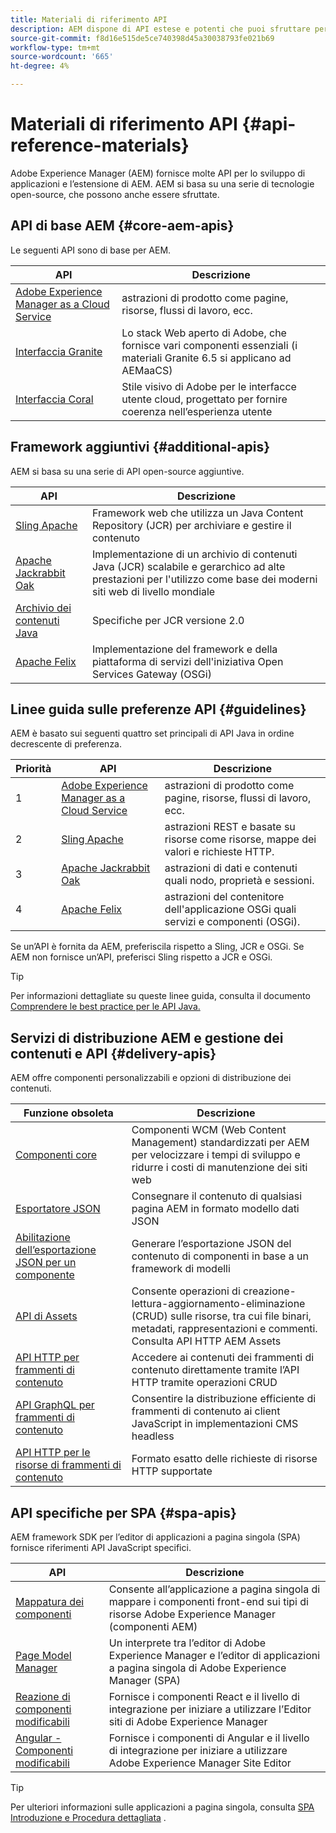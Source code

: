 ```yaml
---
title: Materiali di riferimento API
description: AEM dispone di API estese e potenti che puoi sfruttare per il tuo progetto di esperienza digitale.
source-git-commit: f8d16e515de5ce740398d45a30038793fe021b69
workflow-type: tm+mt
source-wordcount: '665'
ht-degree: 4%

---
```


# Materiali di riferimento API {#api-reference-materials}

Adobe Experience Manager (AEM) fornisce molte API per lo sviluppo di applicazioni e l’estensione di AEM. AEM si basa su una serie di tecnologie open-source, che possono anche essere sfruttate.

## API di base AEM {#core-aem-apis}

Le seguenti API sono di base per AEM.

| API | Descrizione |
|---|---|
| [Adobe Experience Manager as a Cloud Service](https://docs.adobe.com/content/help/en/experience-manager-cloud-service-javadoc/index.html) | astrazioni di prodotto come pagine, risorse, flussi di lavoro, ecc. |
| [Interfaccia Granite](https://helpx.adobe.com/experience-manager/6-5/sites/developing/using/reference-materials/granite-ui/api/jcr_root/libs/granite/ui/index.html#) | Lo stack Web aperto di Adobe, che fornisce vari componenti essenziali (i materiali Granite 6.5 si applicano ad AEMaaCS) |
| [Interfaccia Coral](https://opensource.adobe.com/coral-spectrum/documentation/) | Stile visivo di Adobe per le interfacce utente cloud, progettato per fornire coerenza nell’esperienza utente |

<!---
|Editor core JavaScript API reference|Provides all the base objects and concepts to support authoring of content resources|
--->

## Framework aggiuntivi {#additional-apis}

AEM si basa su una serie di API open-source aggiuntive.

| API | Descrizione |
|---|---|
| [Sling Apache](https://sling.apache.org/apidocs/sling11/) | Framework web che utilizza un Java Content Repository (JCR) per archiviare e gestire il contenuto |
| [Apache Jackrabbit Oak](http://jackrabbit.apache.org/oak/docs/oak_api/overview.html) | Implementazione di un archivio di contenuti Java (JCR) scalabile e gerarchico ad alte prestazioni per l&#39;utilizzo come base dei moderni siti web di livello mondiale |
| [Archivio dei contenuti Java](https://docs.adobe.com/content/docs/en/spec/javax.jcr/javadocs/jcr-2.0/index.html) | Specifiche per JCR versione 2.0 |
| [Apache Felix](https://felix.apache.org) | Implementazione del framework e della piattaforma di servizi dell&#39;iniziativa Open Services Gateway (OSGi) |

## Linee guida sulle preferenze API {#guidelines}

AEM è basato sui seguenti quattro set principali di API Java in ordine decrescente di preferenza.

| Priorità | API | Descrizione |
|---|---|---|
| 1 | [Adobe Experience Manager as a Cloud Service](https://docs.adobe.com/content/help/en/experience-manager-cloud-service-javadoc/index.html) | astrazioni di prodotto come pagine, risorse, flussi di lavoro, ecc. |
| 2 | [Sling Apache](https://sling.apache.org/apidocs/sling11/) | astrazioni REST e basate su risorse come risorse, mappe dei valori e richieste HTTP. |
| 3 | [Apache Jackrabbit Oak](http://jackrabbit.apache.org/oak/docs/oak_api/overview.html) | astrazioni di dati e contenuti quali nodo, proprietà e sessioni. |
| 4 | [Apache Felix](https://felix.apache.org/) | astrazioni del contenitore dell&#39;applicazione OSGi quali servizi e componenti (OSGi). |

Se un’API è fornita da AEM, preferiscila rispetto a Sling, JCR e OSGi. Se AEM non fornisce un’API, preferisci Sling rispetto a JCR e OSGi.

>[!TIP]
>
>Per informazioni dettagliate su queste linee guida, consulta il documento [Comprendere le best practice per le API Java.](https://experienceleague.adobe.com/docs/experience-manager-learn/foundation/development/understand-java-api-best-practices.html)

## Servizi di distribuzione AEM e gestione dei contenuti e API {#delivery-apis}

AEM offre componenti personalizzabili e opzioni di distribuzione dei contenuti.

| Funzione obsoleta | Descrizione |
|---|---|
| [Componenti core](https://experienceleague.adobe.com/docs/experience-manager-core-components/using/introduction.html?lang=it) | Componenti WCM (Web Content Management) standardizzati per AEM per velocizzare i tempi di sviluppo e ridurre i costi di manutenzione dei siti web |
| [Esportatore JSON](/help/implementing/developing/components/json-exporter.md) | Consegnare il contenuto di qualsiasi pagina AEM in formato modello dati JSON |
| [Abilitazione dell’esportazione JSON per un componente](/help/implementing/developing/components/enabling-json-exporter.md) | Generare l’esportazione JSON del contenuto di componenti in base a un framework di modelli |
| [API di Assets](/help/assets/mac-api-assets.md) | Consente operazioni di creazione-lettura-aggiornamento-eliminazione (CRUD) sulle risorse, tra cui file binari, metadati, rappresentazioni e commenti. Consulta API HTTP AEM Assets |
| [API HTTP per frammenti di contenuto](/help/assets/content-fragments/assets-api-content-fragments.md) | Accedere ai contenuti dei frammenti di contenuto direttamente tramite l’API HTTP tramite operazioni CRUD |
| [API GraphQL per frammenti di contenuto](/help/assets/content-fragments/graphql-api-content-fragments.md) | Consentire la distribuzione efficiente di frammenti di contenuto ai client JavaScript in implementazioni CMS headless |
| [API HTTP per le risorse di frammenti di contenuto](https://experienceleague.adobe.com/docs/experience-manager-cloud-service/assets/admin/mac-api-assets.html) | Formato esatto delle richieste di risorse HTTP supportate |

## API specifiche per SPA {#spa-apis}

AEM framework SDK per l’editor di applicazioni a pagina singola (SPA) fornisce riferimenti API JavaScript specifici.

| API | Descrizione |
|---|---|
| [Mappatura dei componenti](https://www.npmjs.com/package/@adobe/aem-spa-component-mapping) | Consente all’applicazione a pagina singola di mappare i componenti front-end sui tipi di risorse Adobe Experience Manager (componenti AEM) |
| [Page Model Manager](https://www.npmjs.com/package/@adobe/aem-spa-page-model-manager) | Un interprete tra l’editor di Adobe Experience Manager e l’editor di applicazioni a pagina singola di Adobe Experience Manager (SPA) |
| [Reazione di componenti modificabili](https://www.npmjs.com/package/@adobe/aem-react-editable-components) | Fornisce i componenti React e il livello di integrazione per iniziare a utilizzare l’Editor siti di Adobe Experience Manager |
| [Angular - Componenti modificabili](https://www.npmjs.com/package/@adobe/aem-angular-editable-components) | Fornisce i componenti di Angular e il livello di integrazione per iniziare a utilizzare Adobe Experience Manager Site Editor |

>[!TIP]
>
>Per ulteriori informazioni sulle applicazioni a pagina singola, consulta [SPA Introduzione e Procedura dettagliata](/help/implementing/developing/hybrid/introduction.md) .
